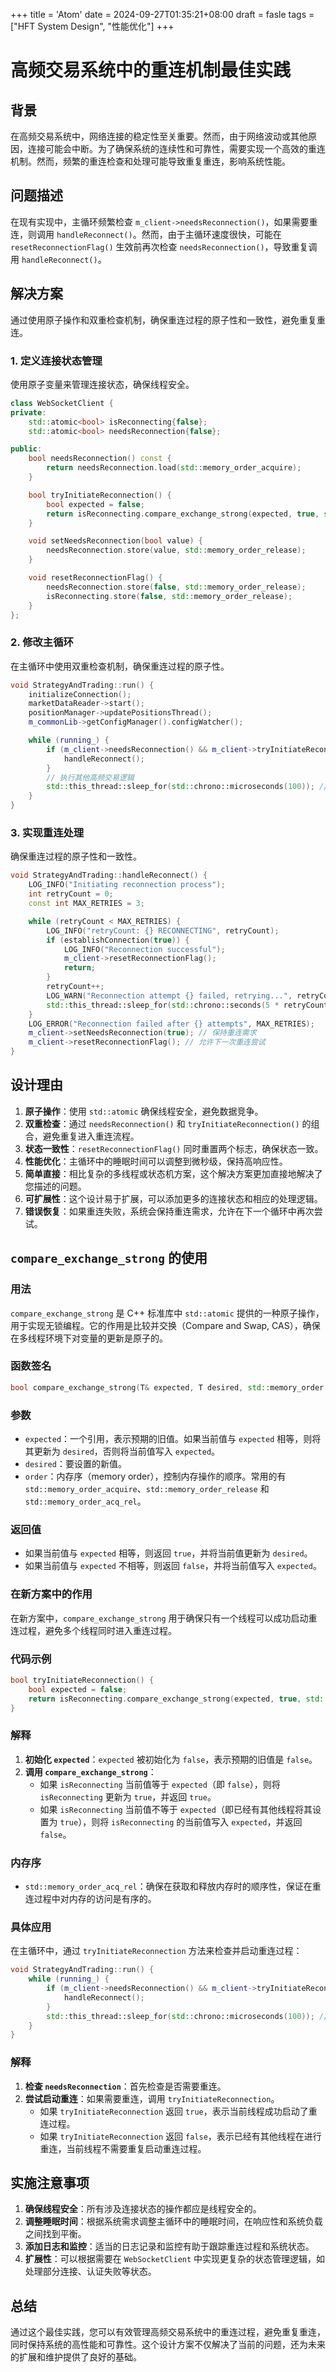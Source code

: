 +++
title = 'Atom'
date = 2024-09-27T01:35:21+08:00
draft = fasle
tags = ["HFT System Design", "性能优化"]
+++
# 高频交易系统中的重连机制最佳实践

## 背景

在高频交易系统中，网络连接的稳定性至关重要。然而，由于网络波动或其他原因，连接可能会中断。为了确保系统的连续性和可靠性，需要实现一个高效的重连机制。然而，频繁的重连检查和处理可能导致重复重连，影响系统性能。

## 问题描述

在现有实现中，主循环频繁检查 `m_client->needsReconnection()`，如果需要重连，则调用 `handleReconnect()`。然而，由于主循环速度很快，可能在 `resetReconnectionFlag()` 生效前再次检查 `needsReconnection()`，导致重复调用 `handleReconnect()`。

## 解决方案

通过使用原子操作和双重检查机制，确保重连过程的原子性和一致性，避免重复重连。

### 1. 定义连接状态管理

使用原子变量来管理连接状态，确保线程安全。

```cpp
class WebSocketClient {
private:
    std::atomic<bool> isReconnecting{false};
    std::atomic<bool> needsReconnection{false};

public:
    bool needsReconnection() const {
        return needsReconnection.load(std::memory_order_acquire);
    }

    bool tryInitiateReconnection() {
        bool expected = false;
        return isReconnecting.compare_exchange_strong(expected, true, std::memory_order_acq_rel);
    }

    void setNeedsReconnection(bool value) {
        needsReconnection.store(value, std::memory_order_release);
    }

    void resetReconnectionFlag() {
        needsReconnection.store(false, std::memory_order_release);
        isReconnecting.store(false, std::memory_order_release);
    }
};

```

### 2. 修改主循环

在主循环中使用双重检查机制，确保重连过程的原子性。

```cpp
void StrategyAndTrading::run() {
    initializeConnection();
    marketDataReader->start();
    positionManager->updatePositionsThread();
    m_commonLib->getConfigManager().configWatcher();

    while (running_) {
        if (m_client->needsReconnection() && m_client->tryInitiateReconnection()) {
            handleReconnect();
        }
        // 执行其他高频交易逻辑
        std::this_thread::sleep_for(std::chrono::microseconds(100)); // 微秒级的睡眠
    }
}

```

### 3. 实现重连处理

确保重连过程的原子性和一致性。

```cpp
void StrategyAndTrading::handleReconnect() {
    LOG_INFO("Initiating reconnection process");
    int retryCount = 0;
    const int MAX_RETRIES = 3;

    while (retryCount < MAX_RETRIES) {
        LOG_INFO("retryCount: {} RECONNECTING", retryCount);
        if (establishConnection(true)) {
            LOG_INFO("Reconnection successful");
            m_client->resetReconnectionFlag();
            return;
        }
        retryCount++;
        LOG_WARN("Reconnection attempt {} failed, retrying...", retryCount);
        std::this_thread::sleep_for(std::chrono::seconds(5 * retryCount));
    }
    LOG_ERROR("Reconnection failed after {} attempts", MAX_RETRIES);
    m_client->setNeedsReconnection(true); // 保持重连需求
    m_client->resetReconnectionFlag(); // 允许下一次重连尝试
}

```

## 设计理由

1. **原子操作**：使用 `std::atomic` 确保线程安全，避免数据竞争。
2. **双重检查**：通过 `needsReconnection()` 和 `tryInitiateReconnection()` 的组合，避免重复进入重连流程。
3. **状态一致性**：`resetReconnectionFlag()` 同时重置两个标志，确保状态一致。
4. **性能优化**：主循环中的睡眠时间可以调整到微秒级，保持高响应性。
5. **简单直接**：相比复杂的多线程或状态机方案，这个解决方案更加直接地解决了您描述的问题。
6. **可扩展性**：这个设计易于扩展，可以添加更多的连接状态和相应的处理逻辑。
7. **错误恢复**：如果重连失败，系统会保持重连需求，允许在下一个循环中再次尝试。

## `compare_exchange_strong` 的使用

### 用法


`compare_exchange_strong` 是 C++ 标准库中 `std::atomic` 提供的一种原子操作，用于实现无锁编程。它的作用是比较并交换（Compare and Swap, CAS），确保在多线程环境下对变量的更新是原子的。

### 函数签名

```cpp
bool compare_exchange_strong(T& expected, T desired, std::memory_order order = std::memory_order_seq_cst) noexcept;

```

### 参数

- `expected`：一个引用，表示预期的旧值。如果当前值与 `expected` 相等，则将其更新为 `desired`，否则将当前值写入 `expected`。
- `desired`：要设置的新值。
- `order`：内存序（memory order），控制内存操作的顺序。常用的有 `std::memory_order_acquire`、`std::memory_order_release` 和 `std::memory_order_acq_rel`。

### 返回值

- 如果当前值与 `expected` 相等，则返回 `true`，并将当前值更新为 `desired`。
- 如果当前值与 `expected` 不相等，则返回 `false`，并将当前值写入 `expected`。

### 在新方案中的作用

在新方案中，`compare_exchange_strong` 用于确保只有一个线程可以成功启动重连过程，避免多个线程同时进入重连过程。

### 代码示例

```cpp
bool tryInitiateReconnection() {
    bool expected = false;
    return isReconnecting.compare_exchange_strong(expected, true, std::memory_order_acq_rel);
}

```

### 解释

1. **初始化 `expected`**：`expected` 被初始化为 `false`，表示预期的旧值是 `false`。
2. **调用 `compare_exchange_strong`**：
    - 如果 `isReconnecting` 当前值等于 `expected`（即 `false`），则将 `isReconnecting` 更新为 `true`，并返回 `true`。
    - 如果 `isReconnecting` 当前值不等于 `expected`（即已经有其他线程将其设置为 `true`），则将 `isReconnecting` 的当前值写入 `expected`，并返回 `false`。

### 内存序

- `std::memory_order_acq_rel`：确保在获取和释放内存时的顺序性，保证在重连过程中对内存的访问是有序的。

### 具体应用

在主循环中，通过 `tryInitiateReconnection` 方法来检查并启动重连过程：

```cpp
void StrategyAndTrading::run() {
    while (running_) {
        if (m_client->needsReconnection() && m_client->tryInitiateReconnection()) {
            handleReconnect();
        }
        std::this_thread::sleep_for(std::chrono::microseconds(100)); // 微秒级的睡眠
    }
}

```

### 解释

1. **检查 `needsReconnection`**：首先检查是否需要重连。
2. **尝试启动重连**：如果需要重连，调用 `tryInitiateReconnection`。
    - 如果 `tryInitiateReconnection` 返回 `true`，表示当前线程成功启动了重连过程。
    - 如果 `tryInitiateReconnection` 返回 `false`，表示已经有其他线程在进行重连，当前线程不需要重复启动重连过程。

## 实施注意事项

1. **确保线程安全**：所有涉及连接状态的操作都应是线程安全的。
2. **调整睡眠时间**：根据系统需求调整主循环中的睡眠时间，在响应性和系统负载之间找到平衡。
3. **添加日志和监控**：适当的日志记录和监控有助于跟踪重连过程和系统状态。
4. **扩展性**：可以根据需要在 `WebSocketClient` 中实现更复杂的状态管理逻辑，如处理部分连接、认证失败等状态。

## 总结

通过这个最佳实践，您可以有效管理高频交易系统中的重连过程，避免重复重连，同时保持系统的高性能和可靠性。这个设计方案不仅解决了当前的问题，还为未来的扩展和维护提供了良好的基础。